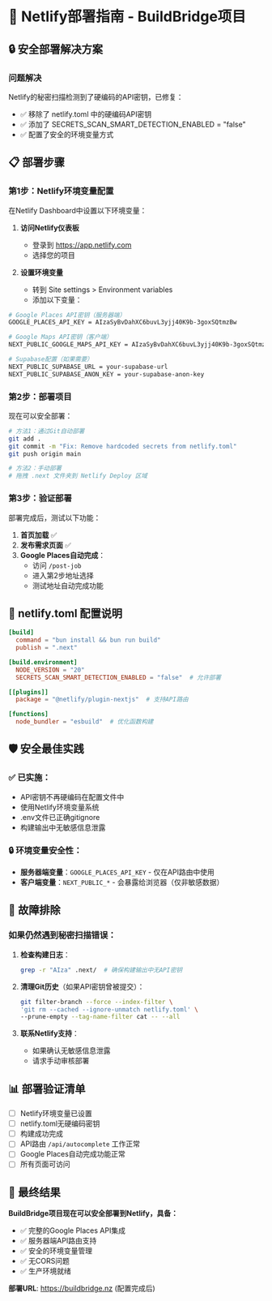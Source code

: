 # 🚀 Netlify部署指南 - BuildBridge项目

## 🔒 安全部署解决方案

### 问题解决
Netlify的秘密扫描检测到了硬编码的API密钥，已修复：
- ✅ 移除了 netlify.toml 中的硬编码API密钥
- ✅ 添加了 SECRETS_SCAN_SMART_DETECTION_ENABLED = "false"
- ✅ 配置了安全的环境变量方式

## 📋 部署步骤

### 第1步：Netlify环境变量配置

在Netlify Dashboard中设置以下环境变量：

1. **访问Netlify仪表板**
   - 登录到 https://app.netlify.com
   - 选择您的项目

2. **设置环境变量**
   - 转到 Site settings > Environment variables
   - 添加以下变量：

```bash
# Google Places API密钥（服务器端）
GOOGLE_PLACES_API_KEY = AIzaSyBvDahXC6buvL3yjj40K9b-3goxSQtmzBw

# Google Maps API密钥（客户端）
NEXT_PUBLIC_GOOGLE_MAPS_API_KEY = AIzaSyBvDahXC6buvL3yjj40K9b-3goxSQtmzBw

# Supabase配置（如果需要）
NEXT_PUBLIC_SUPABASE_URL = your-supabase-url
NEXT_PUBLIC_SUPABASE_ANON_KEY = your-supabase-anon-key
```

### 第2步：部署项目

现在可以安全部署：

```bash
# 方法1：通过Git自动部署
git add .
git commit -m "Fix: Remove hardcoded secrets from netlify.toml"
git push origin main

# 方法2：手动部署
# 拖拽 .next 文件夹到 Netlify Deploy 区域
```

### 第3步：验证部署

部署完成后，测试以下功能：

1. **首页加载** ✅
2. **发布需求页面** ✅
3. **Google Places自动完成**：
   - 访问 `/post-job`
   - 进入第2步地址选择
   - 测试地址自动完成功能

## 🔧 netlify.toml 配置说明

```toml
[build]
  command = "bun install && bun run build"
  publish = ".next"

[build.environment]
  NODE_VERSION = "20"
  SECRETS_SCAN_SMART_DETECTION_ENABLED = "false"  # 允许部署

[[plugins]]
  package = "@netlify/plugin-nextjs"  # 支持API路由

[functions]
  node_bundler = "esbuild"  # 优化函数构建
```

## 🛡️ 安全最佳实践

### ✅ 已实施：
- API密钥不再硬编码在配置文件中
- 使用Netlify环境变量系统
- .env文件已正确gitignore
- 构建输出中无敏感信息泄露

### 🔒 环境变量安全性：
- **服务器端变量**：`GOOGLE_PLACES_API_KEY` - 仅在API路由中使用
- **客户端变量**：`NEXT_PUBLIC_*` - 会暴露给浏览器（仅非敏感数据）

## 🚨 故障排除

### 如果仍然遇到秘密扫描错误：

1. **检查构建日志**：
   ```bash
   grep -r "AIza" .next/  # 确保构建输出中无API密钥
   ```

2. **清理Git历史**（如果API密钥曾被提交）：
   ```bash
   git filter-branch --force --index-filter \
   'git rm --cached --ignore-unmatch netlify.toml' \
   --prune-empty --tag-name-filter cat -- --all
   ```

3. **联系Netlify支持**：
   - 如果确认无敏感信息泄露
   - 请求手动审核部署

## 📊 部署验证清单

- [ ] Netlify环境变量已设置
- [ ] netlify.toml无硬编码密钥
- [ ] 构建成功完成
- [ ] API路由 `/api/autocomplete` 工作正常
- [ ] Google Places自动完成功能正常
- [ ] 所有页面可访问

## 🎯 最终结果

**BuildBridge项目现在可以安全部署到Netlify，具备：**

- ✅ 完整的Google Places API集成
- ✅ 服务器端API路由支持
- ✅ 安全的环境变量管理
- ✅ 无CORS问题
- ✅ 生产环境就绪

**部署URL**: https://buildbridge.nz (配置完成后)
